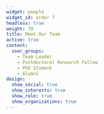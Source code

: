 ```yaml
---
widget: people
widget_id: order 7
headless: true
weight: 70
title: Meet Our Team
active: true
content:
  user_groups:
    - Team Leader
    - Postdoctoral Research Fellow
    - PhD Student
    - Alumni
design:
  show_social: true
  show_interests: true
  show_role: true
  show_organizations: true
---
```

